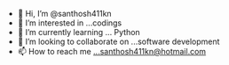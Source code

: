 - 👋 Hi, I’m @santhosh411kn
- 👀 I’m interested in ...codings
- 🌱 I’m currently learning ... Python
- 💞️ I’m looking to collaborate on ...software development
- 📫 How to reach me ...santhosh411kn@hotmail.com

<!---
santhosh411kn/santhosh411kn is a ✨ special ✨ repository because its `README.md` (this file) appears on your GitHub profile.
You can click the Preview link to take a look at your changes.
--->
